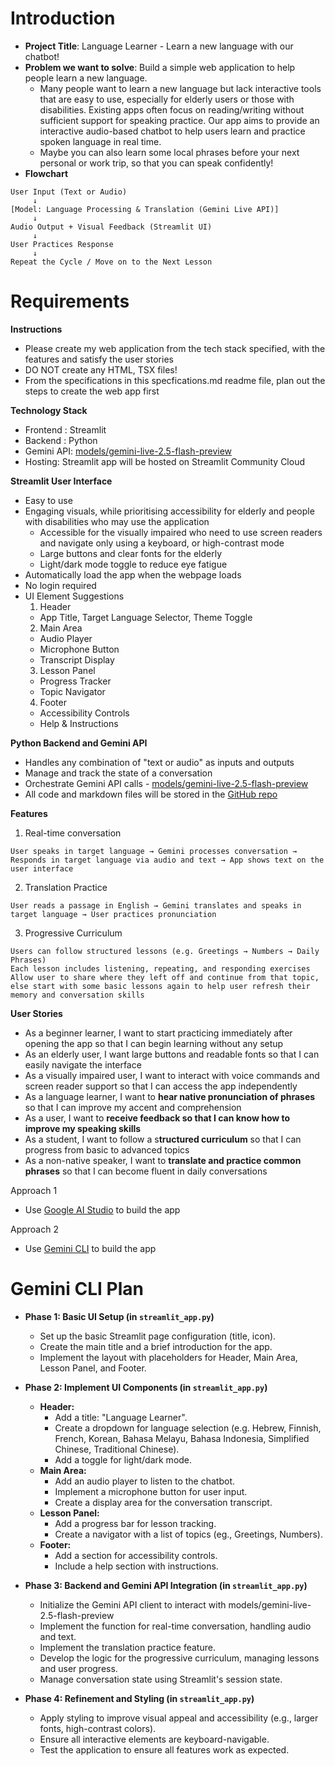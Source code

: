 # Introduction
* **Project Title**: Language Learner - Learn a new language with our chatbot!
* **Problem we want to solve**: Build a simple web application to help people learn a new language.
  * Many people want to learn a new language but lack interactive tools that are easy to use, especially for elderly users or those with disabilities. Existing apps often focus on reading/writing without sufficient support for speaking practice. Our app aims to provide an interactive audio-based chatbot to help users learn and practice spoken language in real time.
  * Maybe you can also learn some local phrases before your next personal or work trip, so that you can speak confidently!
* **Flowchart**
```
User Input (Text or Audio)
     ↓
[Model: Language Processing & Translation (Gemini Live API)]
     ↓
Audio Output + Visual Feedback (Streamlit UI)
     ↓
User Practices Response
     ↓
Repeat the Cycle / Move on to the Next Lesson
```




# Requirements
**Instructions**
- Please create my web application from the tech stack specified, with the features and satisfy the user stories
- DO NOT create any HTML, TSX files!
- From the specifications in this specfications.md readme file, plan out the steps to create the web app first


**Technology Stack**
- Frontend : Streamlit
- Backend : Python
- Gemini API: [models/gemini-live-2.5-flash-preview](https://ai.google.dev/gemini-api/docs/models#live-api)
- Hosting: Streamlit app will be hosted on Streamlit Community Cloud


**Streamlit User Interface**
- Easy to use
- Engaging visuals, while prioritising accessibility for elderly and people with disabilities who may use the application
  - Accessible for the visually impaired who need to use screen readers and navigate only using a keyboard, or high-contrast mode
  - Large buttons and clear fonts for the elderly
  - Light/dark mode toggle to reduce eye fatigue
- Automatically load the app when the webpage loads
- No login required
- UI Element Suggestions
  1. Header
    - App Title, Target Language Selector, Theme Toggle
  2. Main Area
    - Audio Player
    - Microphone Button
    - Transcript Display
  3. Lesson Panel
    - Progress Tracker
    - Topic Navigator
  4. Footer
    - Accessibility Controls
    - Help & Instructions


**Python Backend and Gemini API**
- Handles any combination of "text or audio" as inputs and outputs
- Manage and track the state of a conversation
- Orchestrate Gemini API calls - [models/gemini-live-2.5-flash-preview](https://ai.google.dev/gemini-api/docs/models#live-api)
- All code and markdown files will be stored in the [GitHub repo](https://github.com/KaiquanMah/language-learner)


**Features**
1. Real-time conversation
```
User speaks in target language → Gemini processes conversation → Responds in target language via audio and text → App shows text on the user interface
```

2. Translation Practice
```
User reads a passage in English → Gemini translates and speaks in target language → User practices pronunciation
```

3. Progressive Curriculum
```
Users can follow structured lessons (e.g. Greetings → Numbers → Daily Phrases)
Each lesson includes listening, repeating, and responding exercises
Allow user to share where they left off and continue from that topic, else start with some basic lessons again to help user refresh their memory and conversation skills
```


**User Stories**
- As a beginner learner, I want to start practicing immediately after opening the app so that I can begin learning without any setup  
- As an elderly user, I want large buttons and readable fonts so that I can easily navigate the interface  
- As a visually impaired user, I want to interact with voice commands and screen reader support so that I can access the app independently  
- As a language learner, I want to **hear native pronunciation of phrases** so that I can improve my accent and comprehension  
- As a user, I want to **receive feedback so that I can know how to improve my speaking skills**
- As a student, I want to follow a s**tructured curriculum** so that I can progress from basic to advanced topics  
- As a non-native speaker, I want to **translate and practice common phrases** so that I can become fluent in daily conversations



Approach 1
- Use [Google AI Studio](https://aistudio.google.com/apps) to build the app

Approach 2
- Use [Gemini CLI](https://github.com/google-gemini/gemini-cli) to build the app


# Gemini CLI Plan
- **Phase 1: Basic UI Setup (in `streamlit_app.py`)**
  - Set up the basic Streamlit page configuration (title, icon).
  - Create the main title and a brief introduction for the app.
  - Implement the layout with placeholders for Header, Main Area, Lesson Panel, and Footer.

- **Phase 2: Implement UI Components (in `streamlit_app.py`)**
  - **Header:**
    - Add a title: "Language Learner".
    - Create a dropdown for language selection (e.g. Hebrew, Finnish, French, Korean, Bahasa Melayu, Bahasa Indonesia, Simplified Chinese, Traditional Chinese).
    - Add a toggle for light/dark mode.
  - **Main Area:**
    - Add an audio player to listen to the chatbot.
    - Implement a microphone button for user input.
    - Create a display area for the conversation transcript.
  - **Lesson Panel:**
    - Add a progress bar for lesson tracking.
    - Create a navigator with a list of topics (eg., Greetings, Numbers).
  - **Footer:**
    - Add a section for accessibility controls.
    - Include a help section with instructions.

- **Phase 3: Backend and Gemini API Integration (in `streamlit_app.py`)**
  - Initialize the Gemini API client to interact with models/gemini-live-2.5-flash-preview
  - Implement the function for real-time conversation, handling audio and text.
  - Implement the translation practice feature.
  - Develop the logic for the progressive curriculum, managing lessons and user progress.
  - Manage conversation state using Streamlit's session state.

- **Phase 4: Refinement and Styling (in `streamlit_app.py`)**
  - Apply styling to improve visual appeal and accessibility (e.g., larger fonts, high-contrast colors).
  - Ensure all interactive elements are keyboard-navigable.
  - Test the application to ensure all features work as expected.